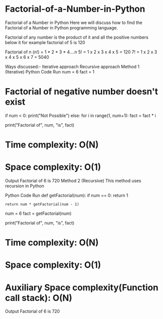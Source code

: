 # Factorial-of-a-Number-in-Python

Factorial of a Number in Python
Here we will discuss how to find the Factorial of a Number in Python programming language.

Factorial of any number is the product of it and all the positive numbers below it for example factorial of 5 is 120

Factorial of n (n!) = 1 * 2 * 3 * 4....n
5! = 1 x 2 x 3 x 4 x 5 = 120 7! = 1 x 2 x 3 x 4 x 5 x 6 x 7 = 5040


Ways discussed:-
Iterative approach
Recursive approach
Method 1 (Iterative)
Python Code
Run
num = 6
fact = 1

# Factorial of negative number doesn't exist

if num < 0:
    print("Not Possible")
else:
    for i in range(1, num+1):
        fact = fact * i

print("Factorial of", num, "is", fact)
# Time complexity: O(N)
# Space complexity: O(1)
Output
Factorial of 6 is 720
Method 2 (Recursive)
This method uses recursion in Python

Python Code
Run
def getFactorial(num):
    if num == 0:
        return 1

    return num * getFactorial(num - 1)


num = 6
fact = getFactorial(num)

print("Factorial of", num, "is", fact)

# Time complexity: O(N)
# Space complexity: O(1)
# Auxiliary Space complexity(Function call stack): O(N)
Output
Factorial of 6 is 720
